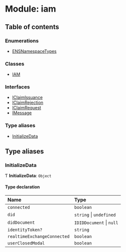 # Module: iam

## Table of contents

### Enumerations

- [ENSNamespaceTypes](../enums/iam.ENSNamespaceTypes.md)

### Classes

- [IAM](../classes/iam.IAM.md)

### Interfaces

- [IClaimIssuance](../interfaces/iam.IClaimIssuance.md)
- [IClaimRejection](../interfaces/iam.IClaimRejection.md)
- [IClaimRequest](../interfaces/iam.IClaimRequest.md)
- [IMessage](../interfaces/iam.IMessage.md)

### Type aliases

- [InitializeData](iam.md#initializedata)

## Type aliases

### InitializeData

Ƭ **InitializeData**: `Object`

#### Type declaration

| Name | Type |
| :------ | :------ |
| `connected` | `boolean` |
| `did` | `string` \| `undefined` |
| `didDocument` | `IDIDDocument` \| ``null`` |
| `identityToken?` | `string` |
| `realtimeExchangeConnected` | `boolean` |
| `userClosedModal` | `boolean` |

